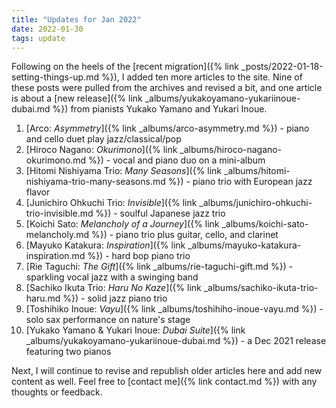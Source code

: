 ```yaml
---
title: "Updates for Jan 2022"
date: 2022-01-30
tags: update
---
```


Following on the heels of the [recent migration]({% link _posts/2022-01-18-setting-things-up.md %}), I added ten more articles to the site. Nine of these posts were pulled from the archives and revised a bit, and one article is about a [new release]({% link _albums/yukakoyamano-yukariinoue-dubai.md %}) from pianists Yukako Yamano and Yukari Inoue.

1. [Arco: *Asymmetry*]({% link _albums/arco-asymmetry.md %}) - piano and cello duet play jazz/classical/pop
1. [Hiroco Nagano: *Okurimono*]({% link _albums/hiroco-nagano-okurimono.md %}) - vocal and piano duo on a mini-album
1. [Hitomi Nishiyama Trio: *Many Seasons*]({% link _albums/hitomi-nishiyama-trio-many-seasons.md %}) - piano trio with European jazz flavor
1. [Junichiro Ohkuchi Trio: *Invisible*]({% link _albums/junichiro-ohkuchi-trio-invisible.md %}) - soulful Japanese jazz trio
1. [Koichi Sato: *Melancholy of a Journey*]({% link _albums/koichi-sato-melancholy.md %}) - piano trio plus guitar, cello, and clarinet
1. [Mayuko Katakura: *Inspiration*]({% link _albums/mayuko-katakura-inspiration.md %}) - hard bop piano trio
1. [Rie Taguchi: *The Gift*]({% link _albums/rie-taguchi-gift.md %}) - sparkling vocal jazz with a swinging band
1. [Sachiko Ikuta Trio: *Haru No Kaze*]({% link _albums/sachiko-ikuta-trio-haru.md %}) - solid jazz piano trio
1. [Toshihiko Inoue: *Vayu*]({% link _albums/toshihiho-inoue-vayu.md %}) - solo sax performance on nature's stage
1. [Yukako Yamano & Yukari Inoue: *Dubai Suite*]({% link _albums/yukakoyamano-yukariinoue-dubai.md %}) - a Dec 2021 release featuring two pianos


Next, I will continue to revise and republish older articles here and add new content as well. Feel free to [contact me]({% link contact.md %}) with any thoughts or feedback.
